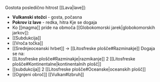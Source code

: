 Gostota posledično hitrost [[Lava|lave]]:
- **Vulkanski stožci** - gosta, počasna
- **Pokrov iz lave** - redka, hitra
Kje se dogaja
- Ko [[magma]] pride na območa [[Globokomorski jarek|globokomorskih jarkov]]:
- [[Subdukcija]]
- [[Vroča točka]]
- [[Srednjeoceanski hrbet]] $\rightarrow$ [[Litosfreske plošče#Razminakje]]
Dogaja se na:
- [[Litosfreske plošče#Razminakje|razmikanje]]  2 [[Litosfreske plošče#Kontinentalne|kontinentalnih plošč]]
- [[subdukcija]] 2 [[Litosfreske plošče#Oceanske|oceanskih plošč]]
- [[Ognjeni obroč]]
[[Vulkan#Izbruh]]
